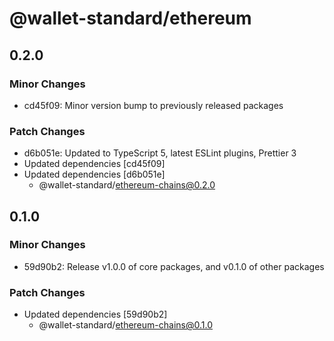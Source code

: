 # @wallet-standard/ethereum

## 0.2.0

### Minor Changes

-   cd45f09: Minor version bump to previously released packages

### Patch Changes

-   d6b051e: Updated to TypeScript 5, latest ESLint plugins, Prettier 3
-   Updated dependencies [cd45f09]
-   Updated dependencies [d6b051e]
    -   @wallet-standard/ethereum-chains@0.2.0

## 0.1.0

### Minor Changes

-   59d90b2: Release v1.0.0 of core packages, and v0.1.0 of other packages

### Patch Changes

-   Updated dependencies [59d90b2]
    -   @wallet-standard/ethereum-chains@0.1.0
